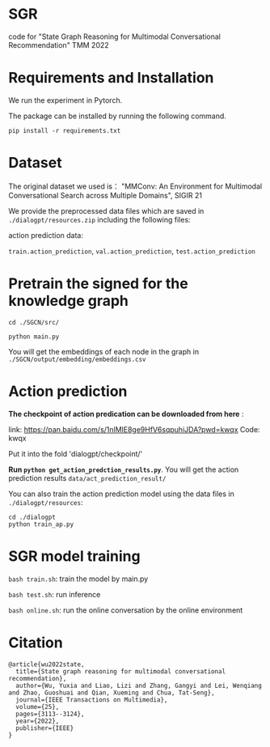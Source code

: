 # SGR

code for "State Graph Reasoning for Multimodal Conversational Recommendation" TMM 2022


# Requirements and Installation

We run the experiment in Pytorch.

The package can be installed by running the following command.

`pip install -r requirements.txt`


# Dataset 

The original dataset we used is： "MMConv: An Environment for Multimodal Conversational Search across Multiple Domains", SIGIR 21

We provide the preprocessed data files which are saved in `./dialogpt/resources.zip` including the following files:

action prediction data:

`train.action_prediction`, `val.action_prediction`, `test.action_prediction`


# Pretrain the signed for the knowledge graph

```
cd ./SGCN/src/

python main.py

```
You will get the embeddings of each node in the graph in `./SGCN/output/embedding/embeddings.csv`

# Action prediction

**The checkpoint of action predication can be downloaded from here** :

link: https://pan.baidu.com/s/1nlMlE8ge9HfV6sqpuhiJDA?pwd=kwqx Code: kwqx

Put it into the fold 'dialogpt/checkpoint/'

**Run `python get_action_predction_results.py`**. You will get the action prediction results `data/act_prediction_result/`

You can also train the action prediction model using the data files in `./dialogpt/resources`: 
```
cd ./dialogpt
python train_ap.py
```

# SGR model training

`bash train.sh`:  train the model by main.py

`bash test.sh`:  run inference 

`bash online.sh`:  run the online conversation by the online environment


# Citation

```
@article{wu2022state,
  title={State graph reasoning for multimodal conversational recommendation},
  author={Wu, Yuxia and Liao, Lizi and Zhang, Gangyi and Lei, Wenqiang and Zhao, Guoshuai and Qian, Xueming and Chua, Tat-Seng},
  journal={IEEE Transactions on Multimedia},
  volume={25},
  pages={3113--3124},
  year={2022},
  publisher={IEEE}
}

```



